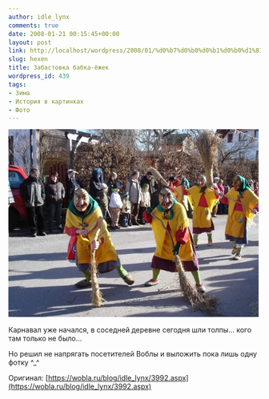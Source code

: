 ```yaml
---
author: idle_lynx
comments: true
date: 2008-01-21 00:15:45+00:00
layout: post
link: http://localhost/wordpress/2008/01/%d0%b7%d0%b0%d0%b1%d0%b0%d1%81%d1%82%d0%be%d0%b2%d0%ba%d0%b0-%d0%b1%d0%b0%d0%b1%d0%ba%d0%b0-%d1%91%d0%b6%d0%b5%d0%ba/
slug: hexen
title: Забастовка бабка-ёжек
wordpress_id: 439
tags:
- Зима
- История в картинках
- Фото
---
```


![Pre-Carnival - Witches](images/2008/02/a1ce0f95-b86d-4368-a7fe-e84ac6e72ee6.jpg)

Карнавал уже начался, в соседней деревне сегодня шли толпы... кого там только не было...

Но решил не напрягать посетителей Воблы и выложить пока лишь одну фотку ^_^

Оригинал: [https://wobla.ru/blog/idle_lynx/3992.aspx](https://wobla.ru/blog/idle_lynx/3992.aspx)
